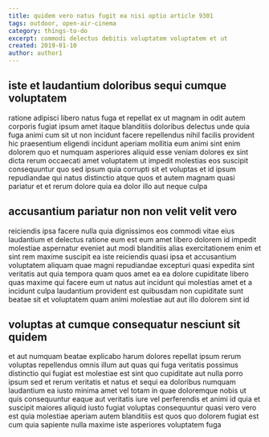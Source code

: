 ```yaml
---
title: quidem vero natus fugit ea nisi optio article 9301
tags: outdoor, open-air-cinema
category: things-to-do
excerpt: commodi delectus debitis voluptatem voluptatem et ut
created: 2019-01-10
author: author1
---
```


## iste et laudantium doloribus sequi cumque voluptatem

ratione adipisci libero natus fuga et repellat ex ut magnam in odit autem corporis fugiat ipsum amet itaque blanditiis doloribus delectus unde quia fuga animi cum sit ut non incidunt facere repellendus nihil facilis provident hic praesentium eligendi incidunt aperiam mollitia eum animi sint enim dolorem quo et numquam asperiores aliquid esse veniam dolores ex sint dicta rerum occaecati amet voluptatem ut impedit molestias eos suscipit consequuntur quo sed ipsum quia corrupti sit et voluptas et id ipsum repudiandae qui natus distinctio atque quos et autem magnam quasi pariatur et et rerum dolore quia ea dolor illo aut neque culpa

## accusantium pariatur non non velit velit vero

reiciendis ipsa facere nulla quia dignissimos eos commodi vitae eius laudantium et delectus ratione eum est eum amet libero dolorem id impedit molestiae aspernatur eveniet aut modi blanditiis alias exercitationem enim et sint rem maxime suscipit ea iste reiciendis quasi ipsa et accusantium voluptatem aliquam quae magni repudiandae excepturi quasi expedita sint veritatis aut quia tempora quam quos amet ea ea dolore cupiditate libero quas maxime qui facere eum ut natus aut incidunt qui molestias amet et a incidunt culpa laudantium provident est quibusdam non cupiditate sunt beatae sit et voluptatem quam animi molestiae aut aut illo dolorem sint id

## voluptas at cumque consequatur nesciunt sit quidem

et aut numquam beatae explicabo harum dolores repellat ipsum rerum voluptas repellendus omnis illum aut quas qui fuga veritatis possimus distinctio qui fugiat est molestiae est sint quo cupiditate aut nulla porro ipsum sed et rerum veritatis et natus et sequi ea doloribus numquam laudantium ea iusto minima amet vel totam in quae doloremque nobis ut quis consequuntur eaque aut veritatis iure vel perferendis et animi id quia et suscipit maiores aliquid iusto fugiat voluptas consequuntur quasi vero vero est quia molestiae aperiam autem blanditiis est quos quo dolorem fugiat est cum quia sapiente nulla maxime iste asperiores voluptatem fuga
